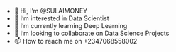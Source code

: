 - 👋 Hi, I’m @SULAIMONEY
- 👀 I’m interested in Data Scientist 
- 🌱 I’m currently learning Deep Learning 
- 💞️ I’m looking to collaborate on Data Science Projects 
- 📫 How to reach me on +2347068558002

<!---
SULAIMONEY/SULAIMONEY is a ✨ special ✨ repository because its `README.md` (this file) appears on your GitHub profile.
You can click the Preview link to take a look at your changes.
--->
